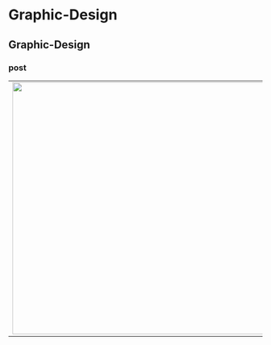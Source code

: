 # Graphic-Design
## Graphic-Design
### post
<table>
  <tr>
    <td><img src="https://raw.githubusercontent.com/bhatuprakash3219/Graphic-Design/main/Mothers-day.jpg" width="500"/></td>
    <td><img src="https://raw.githubusercontent.com/your-username/your-repo/main/images/Makar Sankranti.jpg" width="500"/></td>
    <td><img src="https://raw.githubusercontent.com/your-username/your-repo/main/images/26-jan.png" width="500"/></td>
  </tr>
</table>

